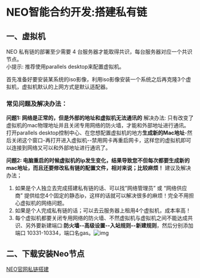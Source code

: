 # NEO智能合约开发:搭建私有链

## 一、虚拟机

NEO 私有链的部署至少需要 4 台服务器才能取得共识，每台服务器对应一个共识节点。  
小提示: 推荐使用parallels desktop来配置虚拟机。
 
首先准备好要安装某系统的iso影像，利用iso影像安装一个系统之后再克隆3个虚拟机，虚拟机默认的上网方式是默认适配器。

### 常见问题及解决办法：
**问题1: 网络是正常的，但是外部的地址和虚拟机无法通讯的**
解决办法:
只有改变了虚拟机的mac物理地址并且关闭专用网络的防火墙，才能和外部地址进行通讯。
打开parallels desktop控制中心、在您想配置虚拟机的地方**生成新的Mac地址**-然后关闭这个窗口-再打开进入虚拟机--禁用网卡再重启网卡，这样您的虚拟机即可以连接到网络又可以和外部地址进行通讯了。

**问题2: 电脑重启的时候虚拟机的ip发生变化，结果导致您不但每次都要生成新的mac地址，而且还要修改私有链的配置文件，相对来说；比较麻烦！**
建议及解决办法；
1. 如果是个人独立去完成搭建私有链的话、可以找”网络管理员” 或 “网络供应商” 提供给您4个固定的静态ip，这样的话就可以解决很多的麻烦！完全不用担心虚拟机的网络问题。
2. 如果是个人完成私有链的话；可以去云服务器上租用4个虚拟机，成本率高！
3. 每个虚拟机都要关闭专用网络的防火墙、不然虚拟机与虚拟机之间不能达成共识、另外要新建端口:**防火墙--高级设置--入站规则--新建规则**，然后分别添加端口 10331-10334，端口名gas。![img](https://lh3.googleusercontent.com/-U82ngkMbDt91qgAvZ-Iy33VMZTNTMeiGffOM6Qf1UxFxnHPOYQKRnUT3unKuLlIXf1SaU4KXei0A5plpa3F-BEk_Wr1ASnrW_9mBrQlNbCuD3VT7af9zxbFxklI1ZCALKQFhuMI)

## 二、下载安装Neo节点
[NEO官网私链搭建](http://docs.neo.org/zh-cn/network/private-chain.html)
